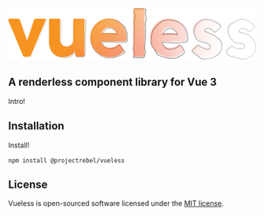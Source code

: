 ![image](src/assets/vueless-logo.png)

## A renderless component library for Vue 3

Intro!

## Installation
Install!

    npm install @projectrebel/vueless

## License

Vueless is open-sourced software licensed under the [MIT license](https://opensource.org/licenses/MIT).
